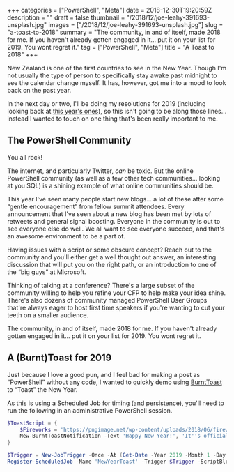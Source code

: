 +++
categories = ["PowerShell", "Meta"]
date = 2018-12-30T19:20:59Z
description = ""
draft = false
thumbnail = "/2018/12/joe-leahy-391693-unsplash.jpg"
images = ["/2018/12/joe-leahy-391693-unsplash.jpg"]
slug = "a-toast-to-2018"
summary = "The community, in and of itself, made 2018 for me. If you haven't already gotten engaged in it… put it on your list for 2019. You wont regret it."
tag = ["PowerShell", "Meta"]
title = "A Toast to 2018"
+++


New Zealand is one of the first countries to see in the New Year. Though I'm not usually the type of person to specifically stay awake past midnight to see the calendar change myself. It has, however, got me into a mood to look back on the past year.

In the next day or two, I'll be doing my resolutions for 2019 (including looking back at [this year's ones](https://king.geek.nz/2018/01/03/resolution-2018/)), so this isn't going to be along those lines… instead I wanted to touch on one thing that's been really important to me.

## ****The PowerShell Community****

You all rock!

The internet, and particularly Twitter, _can_ be toxic. But the online PowerShell community (as well as a few other tech communities… looking at you SQL) is a shining example of what online communities should be.

This year I've seen many people start new blogs… a lot of these after some “gentle encouragement” from fellow summit attendees. Every announcement that I've seen about a new blog has been met by lots of retweets and general signal boosting. Everyone in the community is out to see everyone else do well. We all want to see everyone succeed, and that's an awesome environment to be a part of.

Having issues with a script or some obscure concept? Reach out to the community and you'll either get a well thought out answer, an interesting discussion that will put you on the right path, or an introduction to one of the “big guys” at Microsoft.

Thinking of talking at a conference? There's a large subset of the community willing to help you refine your CFP to help make your idea shine. There's also dozens of community managed PowerShell User Groups that're always eager to host first time speakers if you're wanting to cut your teeth on a smaller audience.

The community, in and of itself, made 2018 for me. If you haven't already gotten engaged in it… put it on your list for 2019. You wont regret it.

## ****A (Burnt)Toast for 2019****

Just because I love a good pun, and I feel bad for making a post as “PowerShell” without any code, I wanted to quickly demo using [BurntToast](https://powershellgallery.com/packages/BurntToast) to “Toast” the New Year.

As this is using a Scheduled Job for timing (and persistence), you'll need to run the following in an administrative PowerShell session.

```powershell
$ToastScript = {
    $Fireworks = 'https://pngimage.net/wp-content/uploads/2018/06/fireworks-icon-png-9.png'
    New-BurntToastNotification -Text 'Happy New Year!', 'It''s officially 2019' -Sound Call10 -AppLogo $Fireworks
}

$Trigger = New-JobTrigger -Once -At (Get-Date -Year 2019 -Month 1 -Day 1 -Hour 0 -Minute 0 -Second 0)
Register-ScheduledJob -Name 'NewYearToast' -Trigger $Trigger -ScriptBlock $ToastScript

```

